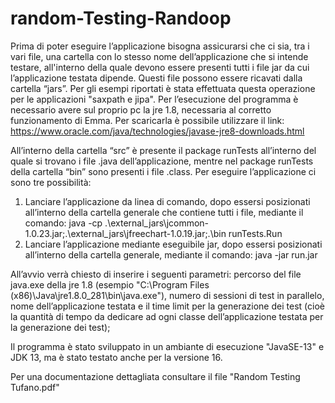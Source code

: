 # random-Testing-Randoop
Prima di poter eseguire l’applicazione bisogna assicurarsi che ci sia, tra i vari file, una cartella con lo stesso nome dell’applicazione che si intende
testare, all'interno della quale devono essere presenti tutti i file jar da cui l’applicazione testata dipende. Questi file possono essere ricavati dalla 
cartella “jars”. Per gli esempi riportati è stata effettuata questa operazione per le applicazioni "saxpath e jipa".
Per l’esecuzione del programma è necessario avere sul proprio pc la jre 1.8, necessaria al corretto funzionamento di Emma. Per scaricarla è possibile utilizzare 
il link: https://www.oracle.com/java/technologies/javase-jre8-downloads.html 

All’interno della cartella “src” è presente il package runTests all’interno del quale si trovano i file .java dell’applicazione, mentre nel package runTests
della cartella “bin” sono presenti i file .class.
Per eseguire l’applicazione ci sono tre possibilità:

1.	Lanciare l’applicazione da linea di comando, dopo essersi posizionati all’interno della cartella generale che contiene tutti i file, 
	mediante il comando: java -cp .\external_jars\jcommon-1.0.23.jar;.\external_jars\jfreechart-1.0.19.jar;.\bin runTests.Run
2.	Lanciare l’applicazione mediante eseguibile jar, dopo essersi posizionati all’interno della cartella generale, mediante il comando: 
	java -jar run.jar

All’avvio verrà chiesto di inserire i seguenti parametri: percorso del file java.exe della jre 1.8 
(esempio "C:\Program Files (x86)\Java\jre1.8.0_281\bin\java.exe"), numero di sessioni di test in parallelo, 
nome dell’applicazione testata e il time limit per la generazione dei test (cioè la quantità di tempo da dedicare ad ogni classe 
dell’applicazione testata per la generazione dei test);

Il programma è stato sviluppato in un ambiante di esecuzione "JavaSE-13" e JDK 13, ma è stato testato anche per la versione 16.

Per una documentazione dettagliata consultare il file "Random Testing Tufano.pdf"

